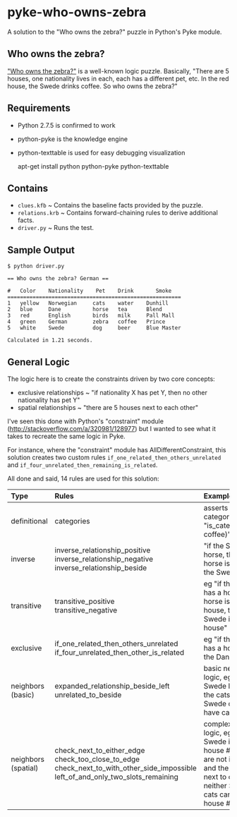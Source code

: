 pyke-who-owns-zebra
===================

A solution to the "Who owns the zebra?" puzzle in Python's Pyke module.

Who owns the zebra?
-------------------

["Who owns the zebra?"](http://en.wikipedia.org/wiki/Zebra_Puzzle) is a well-known logic puzzle. Basically, "There are 5 houses, one nationality lives in each, each has a different pet, etc. In the red house, the Swede drinks coffee. So who owns the zebra?"


Requirements
------------

* Python 2.7.5 is confirmed to work
* python-pyke is the knowledge engine
* python-texttable is used for easy debugging visualization


    apt-get install python python-pyke python-texttable


Contains
--------
* `clues.kfb` ~ Contains the baseline facts provided by the puzzle.
* `relations.krb` ~ Contains forward-chaining rules to derive additional facts.
* `driver.py` ~ Runs the test.


Sample Output
-------------

```
$ python driver.py 

== Who owns the zebra? German ==

#   Color    Nationality    Pet    Drink       Smoke    
=======================================================
1   yellow   Norwegian     cats    water    Dunhill     
2   blue     Dane          horse   tea      Blend       
3   red      English       birds   milk     Pall Mall   
4   green    German        zebra   coffee   Prince      
5   white    Swede         dog     beer     Blue Master 

Calculated in 1.21 seconds.
```


General Logic
-------------

The logic here is to create the constraints driven by two core concepts:
* exclusive relationships ~ "if nationality X has pet Y, then no other nationality has pet Y"
* spatial relationships ~ "there are 5 houses next to each other"

I've seen this done with Python's "constraint" module (http://stackoverflow.com/a/320981/128977) but I wanted to see what it takes to recreate the same logic in Pyke.

For instance, where the "constraint" module has AllDifferentConstraint, this solution creates two custom rules `if_one_related_then_others_unrelated` and `if_four_unrelated_then_remaining_is_related`.

All done and said, 14 rules are used for this solution:

| Type | Rules | Examples |
| :--- | :---- | :------- |
| definitional | categories | asserts the primitive categories, eg "is_category(DRINK, coffee)"
| inverse | inverse_relationship_positive<br>inverse_relationship_negative<br>inverse_relationship_beside | "if the Swede has a horse, then the horse is owned by the Swede" |
| transitive | transitive_positive<br>transitive_negative | eg "if the Swede has a horse and the horse is in the red house, then the Swede is in the red house" |
| exclusive | if_one_related_then_others_unrelated<br>if_four_unrelated_then_other_is_related | eg "if the Swede has a horse, then the Dane does not" |
| neighbors (basic) | expanded_relationship_beside_left<br>unrelated_to_beside | basic neighbor logic, eg "if the Swede lives next to the cats, then the Swede does not have cats" |
| neighbors (spatial) | check_next_to_either_edge<br>check_too_close_to_edge<br>check_next_to_with_other_side_impossible<br>left_of_and_only_two_slots_remaining | complex neighbor logic, eg "if the Swede is not in house #2 and cats are not in house #2, and the Swede lives next to cats, then neither Swede nor cats can be in house #1" |

